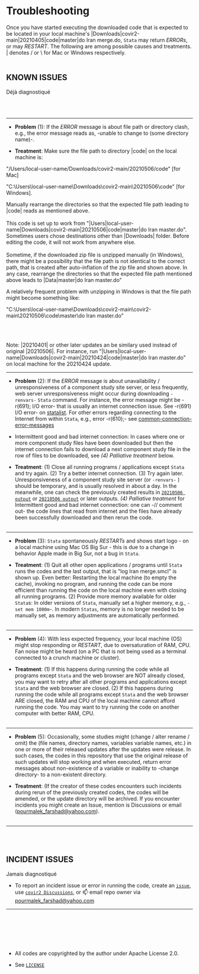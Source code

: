# Troubleshooting


Once you have started executing the downloaded code that is expected to be located in your local machine's |Downloads|covir2-main|20210405|code|master|do Iran merge.do, `Stata` may return *ERRORs*, or may *RESTART*. The following are among possible causes and treatments. | denotes / or \ for Mac or Windows respectively. 
<br/><br/>

## KNOWN ISSUES
Déjà diagnostiqué 

<br/><br/>

********************************************************************************************************************************************
* **Problem** (1): If the *ERROR* message is about file path or directory clash, e.g., the error message reads as, -unable to change to (some directory name)-. 

* **Treatment**: Make sure the file path to directory |code| on the local machine is: 

"/Users/local-user-name/Downloads/covir2-main/20210506/code" [for Mac]

"C:\Users\local-user-name\Downloads\covir2-main\20210506\code" [for Windows].

Manually rearrange the directories so that the expected file path leading to |code| reads as mentioned above. 
<br/><br/>
This code is set up to work from "|Users|local-user-name|Downloads|covir2-main|20210506|code|master|do Iran master.do". Sometimes users chose destinations other than |Downloads| folder. Before editing the code, it will not work from anywhere else.
<br/><br/>
Sometime, if the downloaded zip file is unzipped manually (in Windows), there might be a possibility that the file path is not identical to the correct path, that is created after auto-inflation of the zip file and shown above. In any case, rearrange the directories so that the expected file path mentioned above leads to |Data|master|do Iran master.do"   

A relatively frequent problem with unzipping in Windows is that the file path might become something like:

"C:\Users\local-user-name\Downloads\covir2-main\covir2-main\20210506\code\master\do Iran master.do"

<br/><br/>

Note: |20210401| or other later updates an be similary used instead of original |20210506|. For instance, run "|Users|local-user-name|Downloads|covir2-main|20210424|code|master|do Iran master.do" on local machine for the 20210424 update.

********************************************************************************************************************************************
* **Problem** (2): If the *ERROR* message is about unavailability / unresponsiveness of a component study site server, or less frequently, web server unresponsiveness might occur during downloading `-renvars-` `Stata` command. For instance, the error message might be -r(691); I/O error- that is usually an internet connection issue. See -r(691) I/O error- on [statalist](https://www.statalist.org/forums/forum/general-stata-discussion/general/1475517-update-all-r-691-i-o-error). For other errors regarding connecting to the Internet from within `Stata`, e.g., error -r(610);- see [common-connection-error-messages](https://www.stata.com/support/faqs/web/common-connection-error-messages/)

* Intermittent good and bad internet connection: 
In cases where one or more component study files have been downloaded but then the internet connection fails to download a next component study file in the row of files to be downloaded, see _(4) Palliative treatment_  below.

* **Treatment**: (1) Close all running programs / applications except `Stata` and try again. (2) Try a better internet connection. (3) Try again later. 
Unresponsiveness of a component study site server (or `-renvars-` ) should be temporary, and is usually resolved in about a day. In the meanwhile, one can check the previously created results in [`20210506 output`](https://github.com/pourmalek/covir2/tree/main/20210506/output) or [`20210506 output`](https://github.com/pourmalek/covir2/tree/main/20210506/output) or later outputs. _(4) Palliative treatment_ for Intermittent good and bad internet connection: one can -// comment out- the code lines that read from internet and the files have already been successfully downloaded and then rerun the code. 
<br/><br/>
********************************************************************************************************************************************
* **Problem** (3): `Stata` spontaneously *RESTARTs* and shows start logo - on a local machine using Mac OS Big Sur - this is due to a change in behavior Apple made in Big Sur, not a bug in `Stata`.

* **Treatment**: (1) Quit all other open applications / programs until `Stata` runs the codes and the last output, that is "log Iran merge.smcl" is shown up. Even better: Restarting the local machine (to empty the cache), invoking no program, and running the code can be more efficient than running the code on the local machine even with closing all running programs. (2) Provide more memory available for older `Stata`s: In older versions of `Stata`, manually set a higher memory, e.g., `-set mem 1000m`-. In modern `Statas`, memory is no longer needed to be manually set, as memory adjustments are automatically performed.
<br/><br/>
********************************************************************************************************************************************
* **Problem** (4): With less expected frequency, your local machine (OS) might stop responding or *RESTART*, due to oversaturation of RAM, CPU. Fan noise might be heard (on a PC that is not being used as a terminal connected to a crunch machine or cluster). 

* **Treatment**: (1) If this happens during running the code while all programs except `Stata` and the web browser are NOT already closed, you may want to retry after all other programs and applications except `Stata` and the web browser are closed. (2) If this happens during running the code while all programs except `Stata` and the web browser ARE closed, the RAM and CPU of the local machine cannot afford running the code. You may want to try running the code on another computer with better RAM, CPU.
<br/><br/>
********************************************************************************************************************************************
* **Problem** (5): Occasionally, some studies might (change / alter rename / omit) the (file names, directory names, variables variable names, etc.) in one or more of their released updates after the updates were release. In such cases, the codes in this repository that use the original release of such updates will stop working and when executed, return error messages about non-existence of a variable or inability to -change directory- to a non-existent directory. 

* **Treatment**: (If the creator of these codes encounters such incidents during rerun of the previously created codes, the codes will be amended, or the update directory will be archived. If you encounter incidents you might create an Issue, mention is Discussions or email (pourmalek_farshad@yahoo.com). 
<br/><br/>
********************************************************************************************************************************************
<br/><br/>

## INCIDENT ISSUES
Jamais diagnostiqué

* To report an incident issue or error in running the code, create an [`issue`](https://github.com/pourmalek/covir2/issues), use [`covir2 Discussions`](https://github.com/pourmalek/covir2/discussions), or 📫 email repo owner via pourmalek_farshad@yahoo.com

********************************************************************************************************************************************

<br/><br/>

<br/><br/>


* All codes are copyrighted by the author under Apache License 2.0.

* See [`LICENSE`](https://github.com/pourmalek/covir2/blob/main/LICENSE)

<br/><br/>
